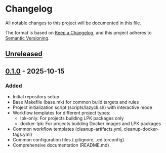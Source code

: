 # Changelog

All notable changes to this project will be documented in this file.

The format is based on [Keep a Changelog](https://keepachangelog.com/en/1.0.0/),
and this project adheres to [Semantic Versioning](https://semver.org/spec/v2.0.0.html).

## [Unreleased]

## [0.1.0] - 2025-10-15

### Added
- Initial repository setup
- Base Makefile (base.mk) for common build targets and rules
- Project initialization script (scripts/lazycli.sh) with interactive mode
- Workflow templates for different project types:
  - lpk-only: For projects building LPK packages only
  - docker-lpk: For projects building Docker images and LPK packages
- Common workflow templates (cleanup-artifacts.yml, cleanup-docker-tags.yml)
- Common configuration files (.gitignore, .editorconfig)
- Comprehensive documentation (README.md)

[Unreleased]: https://github.com/lazycatapps/hack/compare/v0.1.0...HEAD
[0.1.0]: https://github.com/lazycatapps/hack/releases/tag/v0.1.0
